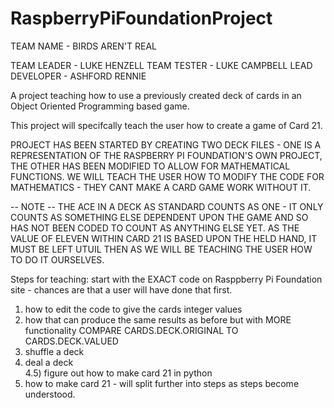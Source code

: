 # RaspberryPiFoundationProject

TEAM NAME		- BIRDS AREN'T REAL

TEAM LEADER		- LUKE HENZELL
TEAM TESTER		- LUKE CAMPBELL
LEAD DEVELOPER	- ASHFORD RENNIE

A project teaching how to use a previously created deck of cards in an Object Oriented Programming based game.

This project will specifcally teach the user how to create a game of Card 21.

PROJECT HAS BEEN STARTED BY CREATING TWO DECK FILES - ONE IS A REPRESENTATION OF THE RASPBERRY PI FOUNDATION'S OWN PROJECT, THE OTHER HAS BEEN MODIFIED TO ALLOW FOR MATHEMATICAL FUNCTIONS. WE WILL TEACH THE USER HOW TO MODIFY THE CODE FOR MATHEMATICS - THEY CANT MAKE A CARD GAME WORK WITHOUT IT.

-- NOTE -- 
    THE ACE IN A DECK AS STANDARD COUNTS AS ONE - IT ONLY COUNTS AS SOMETHING ELSE DEPENDENT UPON THE GAME AND SO HAS NOT BEEN CODED TO COUNT AS ANYTHING ELSE YET. AS THE VALUE OF ELEVEN WITHIN CARD 21 IS BASED UPON THE HELD HAND, IT MUST BE LEFT UTUIL THEN AS WE WILL BE TEACHING THE USER HOW TO DO IT OURSELVES.

Steps for teaching:
    start with the EXACT code on Rasppberry Pi Foundation site - chances are that a user will have done that first. 
1) how to edit the code to give the cards integer values
2) how that can produce the same results as before but with MORE functionality
    COMPARE CARDS.DECK.ORIGINAL TO CARDS.DECK.VALUED
3) shuffle a deck
4) deal a deck  
    4.5) figure out how to make card 21 in python
5) how to make card 21 - will split further into steps as steps become understood.
